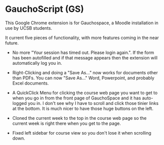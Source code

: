# GauchoScript (GS)

This Google Chrome extension is for Gauchospace, a Moodle installation in use
by UCSB students.

It current five pieces of functionality, with more features coming in the near
future.

* No more "Your session has timed out.  Please login again.". If the form has
  been autofilled and if that message appears then the extension will
  automatically log you in. 

* Right-Clicking and doing a "Save As..." now works for documents other than
  PDFs. You can now "Save As..." Word, Powerpoint, and probably Excel
  documents. 

* A QuickClick Menu for clicking the course web page you want to get to when
  you go in from the front page of GauchoSpace and it has auto-logged you in.
  I don't see why I have to scroll and click those tinier links at the bottom.
  It is much nicer to have those huge buttons on the left.

* Cloned the current week to the top in the course web page 
  so the current week is right there when you get to the page.

* Fixed left sidebar for course view so you don't lose it when scrolling down.

